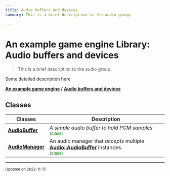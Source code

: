 ```yaml
---
title: Audio buffers and devices
summary: This is a brief description to the audio group. 

---
```


# An example game engine Library: Audio buffers and devices

> This is a brief description to the audio group. 




Some detailed description here 

**[An example game engine](/libraries/group__Engine.md)** **/** 
**[Audio buffers and devices](/libraries/group__Audio.md)**

## Classes

| Classes        | Description    |
| -------------- | -------------- |
| **[AudioBuffer](/classes/classEngine_1_1Audio_1_1AudioBuffer.md)** | _A simple audio buffer to hold PCM samples_<br> <sup><span style="color:green">(class)</span></sup> |
| **[AudioManager](/classes/classEngine_1_1Audio_1_1AudioManager.md)** | An audio manager that _accepts_ multiple **[Audio::AudioBuffer](/classes/classEngine_1_1Audio_1_1AudioBuffer.md)** instances. <br> <sup><span style="color:green">(class)</span></sup> |








-------------------------------

<sub>Updated on 2022-11-17</sub>